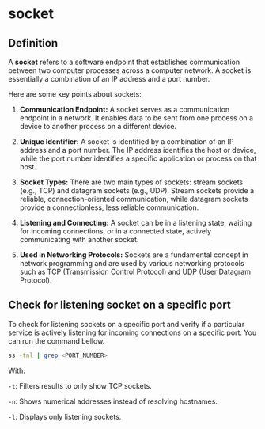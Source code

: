 # socket

## Definition
A **socket** refers to a software endpoint
that establishes communication between two computer processes across a computer network.
A socket is essentially a combination of an IP address and a port number.

Here are some key points about sockets:

1. **Communication Endpoint:** A socket serves as a communication endpoint in a network. It enables data to be sent from one process on a device to another process on a different device.

2. **Unique Identifier:** A socket is identified by a combination of an IP address and a port number. The IP address identifies the host or device, while the port number identifies a specific application or process on that host.

3. **Socket Types:** There are two main types of sockets: stream sockets (e.g., TCP) and datagram sockets (e.g., UDP). Stream sockets provide a reliable, connection-oriented communication, while datagram sockets provide a connectionless, less reliable communication.

4. **Listening and Connecting:** A socket can be in a listening state, waiting for incoming connections, or in a connected state, actively communicating with another socket.

5. **Used in Networking Protocols:** Sockets are a fundamental concept in network programming and are used by various networking protocols such as TCP (Transmission Control Protocol) and UDP (User Datagram Protocol).

## Check for listening socket on a specific port

To check for listening sockets on a specific port
and verify if a particular service is actively listening for incoming connections on a specific port.
You can run the command bellow.
```bash
ss -tnl | grep <PORT_NUMBER>
```

With:

`-t`: Filters results to only show TCP sockets.

`-n`: Shows numerical addresses instead of resolving hostnames.

`-l`: Displays only listening sockets.